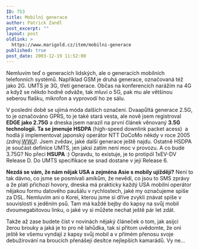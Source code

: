 ```yaml
---
ID: 753
title: Mobilní generace
author: Patrick Zandl
post_excerpt: ""
layout: post
oldlink: >
  https://www.marigold.cz/item/mobilni-generace
published: true
post_date: 2003-12-19 11:52:00
---
```

<p>
Nemluvím teď o generacích lidských, ale o generacích mobilních telefonních systémů. Například GSM je druhá generace, označovaná též jako 2G. UMTS je 3G, třetí generace. Občas na konferencích narážím na 4G a když se někdo hodně odváže, tak mluví o 5G, pak mu ale většinou seberou flašku, mikrofon a vyprovodí ho ze sálu. </p>

<p>
V poslední době se ujímá móda dalších označení. Dvaapůltá generace 2.5G, to je označováno GPRS, to je také stará vesta, ale nově jsem registroval <STRONG>EDGE jako 2.75G</STRONG> a dneska jsem narazil na první článek věnovaný <STRONG>3.5G technologii. Ta se jmenuje HSDPA</STRONG> (high-speed downlink packet acess)&#160; a hodlá ji implementovat japonský operátor NTT DoCoMo někdy v roce 2005 <EM>(zdroj:</EM><A href="http://www.wirelesswatch.jp//modules.php?name=News&amp;file=article&amp;sid=505" target=_blank><EM>WWJ</EM></A><EM>).</EM> Jsem zvědav, jaké další generace ještě najdu. Ostatně HSDPA je součást definice UMTS, jen jaksi zatím není moc v provozu. A co bude 3.75G? No přeci <STRONG>HSUPA</STRONG> :) Opravdu, to existuje, je to protipól 1xEV-DV Release D. Do UMTS specifikace se snad dostane v její Release 6.</p>

<p>
<STRONG>Nezdá se vám, že nám nějak USA a zejména Asie s mobily ujíždějí?</STRONG> Není to tak dávno, co jsme se posmívali amíkům, že nevědí, co jsou to SMS zprávy a že platí příchozí hovory, dneska má prakticky každý USA mobilní operátor nějakou formu datového paušálu v rychlostech, jaké my označujeme spíše za DSL. Nemluvím ani o Korei, kterou jsme si dříve zvykli znávat spíše v souvislosti s jeděním psů. Tam má každé bejby do kapsy na svůj mobil dvoumegabitovou linku, o jaké vy si můžete nechat ještě pár let zdát. </p>

<p>
Takže až zase budete číst v novinách nějaký článeček o tom, jak asijci žerou brouky a jaká je to pro ně lahůdka, tak si přitom uvědomte, že oni ještě ke všemu vyndají z kapsy svůj mobil a v přímém přenosu svoje debužírování na broucích přenášejí desítce nejlepších kamarádů. Vy ne...</p>
